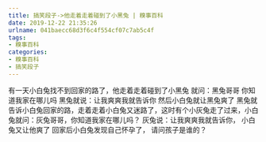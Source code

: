```yaml
---
title: 搞笑段子->他走着走着碰到了小黑兔 | 糗事百科
date: 2019-12-22 21:35:26
urlname: 041baecc68d3f6c4f554cf07c7ab5c4f
tags: 
- 糗事百科
categories:
- 糗事百科
- 搞笑段子
---
```

有一天小白兔找不到回家的路了，他走着走着碰到了小黑兔 就问：黑兔哥哥 你知道我家在哪儿吗 黑兔就说：让我爽爽我就告诉你 然后小白兔就让黑兔爽了 黑兔就告诉小白兔回家的路，走着走着小白兔又迷路了，这时有个小灰兔走了过来，小白兔就问：灰兔哥哥，你知道我家在哪儿吗？ 灰兔说：让我爽爽我就告诉你， 小白兔又让他爽了 回家后小白兔发现自己怀孕了， 请问孩子是谁的？


